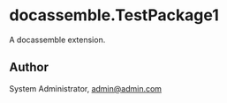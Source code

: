# docassemble.TestPackage1

A docassemble extension.

## Author

System Administrator, admin@admin.com

